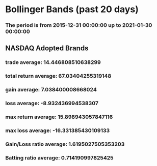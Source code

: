 # Bollinger Bands (past 20 days)
### The period is from 2015-12-31 00:00:00 up to 2021-01-30 00:00:00
## NASDAQ Adopted Brands
### trade average: 14.446808510638299
### total return average: 67.03404255319148
### gain average: 7.038400008668024
### loss average: -8.932436994538307
### max return average: 15.898943057847116
### max loss average: -16.331385430109133
### Gain/Loss ratio average: 1.6195027505353203
### Batting ratio average: 0.714190997825425
